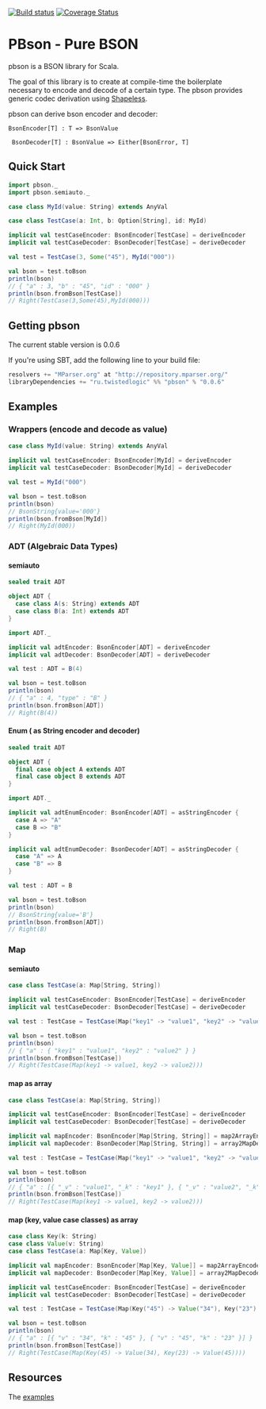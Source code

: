 
[![Build status](https://img.shields.io/circleci/project/github/EvgeneKiiski/pbson/master.svg?style=flat)](https://circleci.com/gh/EvgeneKiiski/pbson/tree/master)
[![Coverage Status](https://coveralls.io/repos/github/EvgeneKiiski/pbson/badge.svg?branch=master)](https://coveralls.io/github/EvgeneKiiski/pbson?branch=master)

# PBson - Pure BSON

pbson is a BSON library for Scala.

The goal of this library is to create at compile-time the boilerplate necessary to encode and decode of a certain type.
The pbson provides generic codec derivation using [Shapeless](https://github.com/milessabin/shapeless).    

pbson can derive bson encoder and decoder:

``` BsonEncoder[T] : T => BsonValue ```

``` BsonDecoder[T] : BsonValue => Either[BsonError, T]```

## Quick Start

```scala
import pbson._
import pbson.semiauto._

case class MyId(value: String) extends AnyVal

case class TestCase(a: Int, b: Option[String], id: MyId)

implicit val testCaseEncoder: BsonEncoder[TestCase] = deriveEncoder
implicit val testCaseDecoder: BsonDecoder[TestCase] = deriveDecoder

val test = TestCase(3, Some("45"), MyId("000"))

val bson = test.toBson
println(bson)
// { "a" : 3, "b" : "45", "id" : "000" }
println(bson.fromBson[TestCase])
// Right(TestCase(3,Some(45),MyId(000)))
```

## Getting pbson

The current stable version is 0.0.6

If you're using SBT, add the following line to your build file:

```scala
resolvers += "MParser.org" at "http://repository.mparser.org/"
libraryDependencies += "ru.twistedlogic" %% "pbson" % "0.0.6"
```
## Examples

### Wrappers (encode and decode as value)
```scala
case class MyId(value: String) extends AnyVal
  
implicit val testCaseEncoder: BsonEncoder[MyId] = deriveEncoder
implicit val testCaseDecoder: BsonDecoder[MyId] = deriveDecoder

val test = MyId("000")

val bson = test.toBson
println(bson)
// BsonString{value='000'}
println(bson.fromBson[MyId])
// Right(MyId(000))
```

### ADT (Algebraic Data Types)

#### semiauto
```scala
sealed trait ADT

object ADT {
  case class A(s: String) extends ADT
  case class B(a: Int) extends ADT
}

import ADT._

implicit val adtEncoder: BsonEncoder[ADT] = deriveEncoder
implicit val adtDecoder: BsonDecoder[ADT] = deriveDecoder

val test : ADT = B(4)

val bson = test.toBson
println(bson)
// { "a" : 4, "type" : "B" }
println(bson.fromBson[ADT])
// Right(B(4))
```
#### Enum ( as String encoder and decoder)
```scala
sealed trait ADT

object ADT {
  final case object A extends ADT
  final case object B extends ADT
}

import ADT._

implicit val adtEnumEncoder: BsonEncoder[ADT] = asStringEncoder {
  case A => "A"
  case B => "B"
}

implicit val adtEnumDecoder: BsonDecoder[ADT] = asStringDecoder {
  case "A" => A
  case "B" => B
}

val test : ADT = B

val bson = test.toBson
println(bson)
// BsonString{value='B'}
println(bson.fromBson[ADT])
// Right(B)
```

### Map
#### semiauto
```scala
case class TestCase(a: Map[String, String])

implicit val testCaseEncoder: BsonEncoder[TestCase] = deriveEncoder
implicit val testCaseDecoder: BsonDecoder[TestCase] = deriveDecoder

val test : TestCase = TestCase(Map("key1" -> "value1", "key2" -> "value2"))

val bson = test.toBson
println(bson)
// { "a" : { "key1" : "value1", "key2" : "value2" } }
println(bson.fromBson[TestCase])
// Right(TestCase(Map(key1 -> value1, key2 -> value2)))
```
#### map as array
```scala
case class TestCase(a: Map[String, String])

implicit val testCaseEncoder: BsonEncoder[TestCase] = deriveEncoder
implicit val testCaseDecoder: BsonDecoder[TestCase] = deriveDecoder

implicit val mapEncoder: BsonEncoder[Map[String, String]] = map2ArrayEncoder
implicit val mapDecoder: BsonDecoder[Map[String, String]] = array2MapDecoder

val test : TestCase = TestCase(Map("key1" -> "value1", "key2" -> "value2"))

val bson = test.toBson
println(bson)
// { "a" : [{ "_v" : "value1", "_k" : "key1" }, { "_v" : "value2", "_k" : "key2" }] }
println(bson.fromBson[TestCase])
// Right(TestCase(Map(key1 -> value1, key2 -> value2)))
```

#### map (key, value case classes) as array
```scala
case class Key(k: String)
case class Value(v: String)
case class TestCase(a: Map[Key, Value])

implicit val mapEncoder: BsonEncoder[Map[Key, Value]] = map2ArrayEncoder
implicit val mapDecoder: BsonDecoder[Map[Key, Value]] = array2MapDecoder

implicit val testCaseEncoder: BsonEncoder[TestCase] = deriveEncoder
implicit val testCaseDecoder: BsonDecoder[TestCase] = deriveDecoder

val test : TestCase = TestCase(Map(Key("45") -> Value("34"), Key("23") -> Value("45")))

val bson = test.toBson
println(bson)
// { "a" : [{ "v" : "34", "k" : "45" }, { "v" : "45", "k" : "23" }] }
println(bson.fromBson[TestCase])
// Right(TestCase(Map(Key(45) -> Value(34), Key(23) -> Value(45))))
```

## Resources

The [examples](https://github.com/EvgeneKiiski/pbson/blob/master/examples/src/main/scala/pbson/examples/)


